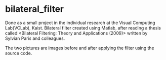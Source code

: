 # bilateral_filter

Done as a small project in the individual research at the Visual Computing Lab(VCLab), Kaist.
Bilateral filter created using Matlab, after reading a thesis called <Bilateral Filtering: Theory and Applications (2009)> written by Sylvian Paris and colleagues.

The two pictures are images before and after applying the filter using the source code.
